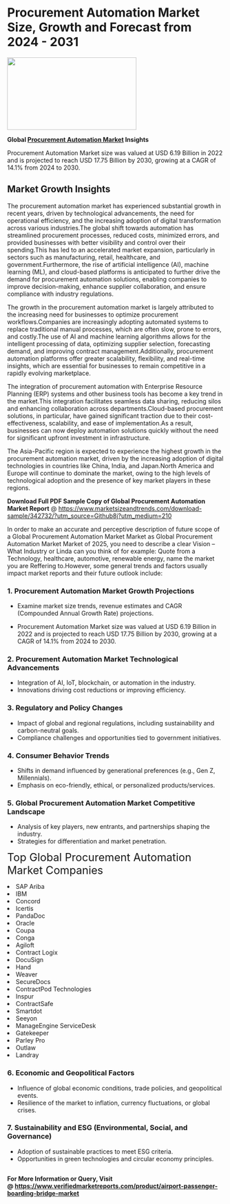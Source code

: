 <H1>Procurement Automation Market Size, Growth and Forecast from 2024 - 2031</H1><img class="aligncenter size-medium wp-image-584254" src="https://thirdeyenews.in/wp-content/uploads/2024/09/Global-Market-Research-300x168.jpeg" alt="" width="300" height="168" /><p><strong>Global&nbsp;<a href="https://www.marketsizeandtrends.com/download-sample/342732/?utm_source=Github8j?utm_medium=210">Procurement Automation Market</a> Insights</strong></p><p>Procurement Automation Market size was valued at USD 6.19 Billion in 2022 and is projected to reach USD 17.75 Billion by 2030, growing at a CAGR of 14.1% from 2024 to 2030.</p><p><h2>Market Growth Insights</h2> <p>The procurement automation market has experienced substantial growth in recent years, driven by technological advancements, the need for operational efficiency, and the increasing adoption of digital transformation across various industries.The global shift towards automation has streamlined procurement processes, reduced costs, minimized errors, and provided businesses with better visibility and control over their spending.This has led to an accelerated market expansion, particularly in sectors such as manufacturing, retail, healthcare, and government.Furthermore, the rise of artificial intelligence (AI), machine learning (ML), and cloud-based platforms is anticipated to further drive the demand for procurement automation solutions, enabling companies to improve decision-making, enhance supplier collaboration, and ensure compliance with industry regulations.</p> <p>The growth in the procurement automation market is largely attributed to the increasing need for businesses to optimize procurement workflows.Companies are increasingly adopting automated systems to replace traditional manual processes, which are often slow, prone to errors, and costly.The use of AI and machine learning algorithms allows for the intelligent processing of data, optimizing supplier selection, forecasting demand, and improving contract management.Additionally, procurement automation platforms offer greater scalability, flexibility, and real-time insights, which are essential for businesses to remain competitive in a rapidly evolving marketplace.</p> <p>The integration of procurement automation with Enterprise Resource Planning (ERP) systems and other business tools has become a key trend in the market.This integration facilitates seamless data sharing, reducing silos and enhancing collaboration across departments.Cloud-based procurement solutions, in particular, have gained significant traction due to their cost-effectiveness, scalability, and ease of implementation.As a result, businesses can now deploy automation solutions quickly without the need for significant upfront investment in infrastructure.</p> <p>The Asia-Pacific region is expected to experience the highest growth in the procurement automation market, driven by the increasing adoption of digital technologies in countries like China, India, and Japan.North America and Europe will continue to dominate the market, owing to the high levels of technological adoption and the presence of key market players in these regions.</p> <p><span class=""><strong>Download Full PDF Sample Copy of Global Procurement Automation Market Report</strong> @ <a href="https://www.marketsizeandtrends.com/download-sample/342732/?utm_source=Github8j?utm_medium=210" target="_blank">https://www.marketsizeandtrends.com/download-sample/342732/?utm_source=Github8j?utm_medium=210</a></span></p><p>In order to make an accurate and perceptive description of future scope of a Global&nbsp;Procurement Automation Market Market as Global&nbsp;Procurement Automation Market Market of 2025, you need to describe a clear Vision &ndash; What Industry or Linda can you think of for example: Quote from a Technology, healthcare, automotive, renewable energy, name the market you are Reffering to.However, some general trends and factors usually impact market reports and their future outlook include:</p><h3>1.&nbsp;<strong>Procurement Automation Market Growth Projections</strong></h3><ul><li>Examine market size trends, revenue estimates and CAGR (Compounded Annual Growth Rate) projections.</li><li><p>Procurement Automation Market size was valued at USD 6.19 Billion in 2022 and is projected to reach USD 17.75 Billion by 2030, growing at a CAGR of 14.1% from 2024 to 2030.</p></li></ul><h3>2.&nbsp;<strong>Procurement Automation Market Technological Advancements</strong></h3><ul><li>Integration of AI, IoT, blockchain, or automation in the industry.</li><li>Innovations driving cost reductions or improving efficiency.</li></ul><h3>3.&nbsp;<strong>Regulatory and Policy Changes</strong></h3><ul><li>Impact of global and regional regulations, including sustainability and carbon-neutral goals.</li><li>Compliance challenges and opportunities tied to government initiatives.</li></ul><h3>4.&nbsp;<strong>Consumer Behavior Trends</strong></h3><ul><li>Shifts in demand influenced by generational preferences (e.g., Gen Z, Millennials).</li><li>Emphasis on eco-friendly, ethical, or personalized products/services.</li></ul><h3>5.&nbsp;<strong>Global Procurement Automation Market Competitive Landscape</strong></h3><ul><li>Analysis of key players, new entrants, and partnerships shaping the industry.</li><li>Strategies for differentiation and market penetration.</li></ul><p data-pm-slice="1 1 []"><span style="color: inherit; font-family: inherit; font-size: 25px;">Top Global Procurement Automation Market Companies</span></p><div class="" data-test-id=""><p><li>SAP Ariba</li><li> IBM</li><li> Concord</li><li> Icertis</li><li> PandaDoc</li><li> Oracle</li><li> Coupa</li><li> Conga</li><li> Agiloft</li><li> Contract Logix</li><li> DocuSign</li><li> Hand</li><li> Weaver</li><li> SecureDocs</li><li> ContractPod Technologies</li><li> Inspur</li><li> ContractSafe</li><li> Smartdot</li><li> Seeyon</li><li> ManageEngine ServiceDesk</li><li> Gatekeeper</li><li> Parley Pro</li><li> Outlaw</li><li> Landray</li></p></div><h3>6.&nbsp;<strong>Economic and Geopolitical Factors</strong></h3><ul><li>Influence of global economic conditions, trade policies, and geopolitical events.</li><li>Resilience of the market to inflation, currency fluctuations, or global crises.</li></ul><h3>7.&nbsp;<strong>Sustainability and ESG (Environmental, Social, and Governance)</strong></h3><ul><li>Adoption of sustainable practices to meet ESG criteria.</li><li>Opportunities in green technologies and circular economy principles.</li></ul><h2><strong style="font-size: 14px;">For More Information or Query, Visit @&nbsp;</strong><a style="background-color: #ffffff; font-size: 14px;" href="https://www.marketsizeandtrends.com/report/procurement-automation-market/" target="_blank">https://www.verifiedmarketreports.com/product/airport-passenger-boarding-bridge-market</a></h2>